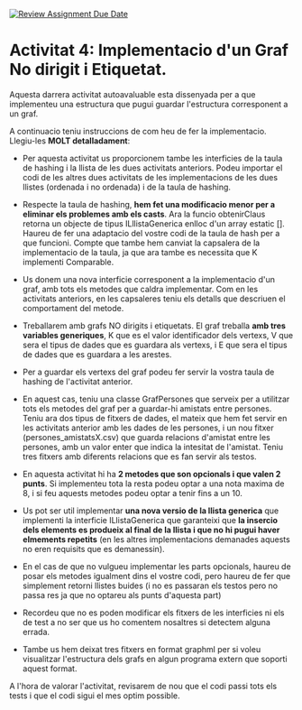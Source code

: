 [![Review Assignment Due Date](https://classroom.github.com/assets/deadline-readme-button-24ddc0f5d75046c5622901739e7c5dd533143b0c8e959d652212380cedb1ea36.svg)](https://classroom.github.com/a/jYc2u8sN)
# Activitat 4: Implementacio d'un Graf No dirigit i Etiquetat.

Aquesta darrera activitat autoavaluable esta dissenyada per a que implementeu una estructura que pugui guardar l'estructura corresponent a un graf.

A continuacio teniu instruccions de com heu de fer la implementacio. Llegiu-les **MOLT detalladament**:

* Per aquesta activitat us proporcionem tambe les interficies de la taula de hashing i la llista de les dues activitats anteriors. Podeu importar el codi de les altres dues activitats de les implementacions de les dues llistes (ordenada i no ordenada) i de la taula de hashing.

* Respecte la taula de hashing, **hem fet una modificacio menor per a eliminar els problemes amb els casts**. Ara la funcio obtenirClaus retorna un objecte de tipus ILllistaGenerica enlloc d'un array estatic []. Haureu de fer una adaptacio del vostre codi de la taula de hash per a que funcioni. Compte que tambe hem canviat la capsalera de la implementacio de la taula, ja que ara tambe es necessita que K implementi Comparable.

* Us donem una nova interficie corresponent a la implementacio d'un graf, amb tots els metodes que caldra implementar. Com en les activitats anteriors, en les capsaleres teniu els detalls que descriuen el comportament del metode.

* Treballarem amb grafs NO dirigits i etiquetats. El graf treballa **amb tres variables generiques**, K que es el valor identificador dels vertexs, V que sera el tipus de dades que es guardara als vertexs, i E que sera el tipus de dades que es guardara a les arestes.

* Per a guardar els vertexs del graf podeu fer servir la vostra taula de hashing de l'activitat anterior.

* En aquest cas, teniu una classe GrafPersones que serveix per a utilitzar tots els metodes del graf per a guardar-hi amistats entre persones. Teniu ara dos tipus de fitxers de dades, el mateix que hem fet servir en les activitats anterior amb les dades de les persones, i un nou fitxer (persones_amistatsX.csv) que guarda relacions d'amistat entre les persones, amb un valor enter que indica la intesitat de l'amistat. Teniu tres fitxers amb diferents relacions que es fan servir als testos.

* En aquesta activitat hi ha **2 metodes que son opcionals i que valen 2 punts**. Si implementeu tota la resta podeu optar a una nota maxima de 8, i si feu aquests metodes podeu optar a tenir fins a un 10.

* Us pot ser util implementar **una nova versio de la llista generica** que implementi la interficie ILlistaGenerica que garanteixi que **la insercio dels elements es produeix al final de la llista i que no hi pugui haver elmements repetits** (en les altres implementacions demanades aquests no eren requisits que es demanessin).

* En el cas de que no vulgueu implementar les parts opcionals, haureu de posar els metodes igualment dins el vostre codi, pero haureu de fer que simplement retorni llistes buides (i no es passaran els testos pero no passa res ja que no optareu als punts d'aquesta part)

* Recordeu que no es poden modificar els fitxers de les interficies ni els de test a no ser que us ho comentem nosaltres si detectem alguna errada.

* Tambe us hem deixat tres fitxers en format graphml per si voleu visualitzar l'estructura dels grafs en algun programa extern que soporti aquest format.

A l'hora de valorar l'activitat, revisarem de nou que el codi passi tots els tests i que el codi sigui el mes optim possible.
